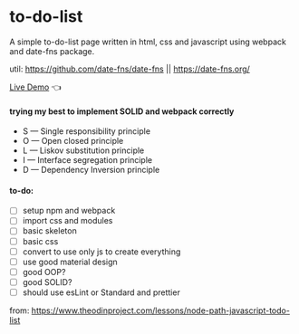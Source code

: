 # to-do-list
A simple to-do-list page written in html, css and javascript using webpack and date-fns package.

util: https://github.com/date-fns/date-fns || https://date-fns.org/

[Live Demo](https://chicco4.github.io/to-do-list/) :point_left:

#### trying my best to implement SOLID and webpack correctly

* S — Single responsibility principle
* O — Open closed principle
* L — Liskov substitution principle
* I — Interface segregation principle
* D — Dependency Inversion principle

#### to-do:
- [ ] setup npm and webpack
- [ ] import css and modules
- [ ] basic skeleton
- [ ] basic css
- [ ] convert to use only js to create everything
- [ ] use good material design 
- [ ] good OOP?
- [ ] good SOLID?
- [ ] should use esLint or Standard and prettier

from:
https://www.theodinproject.com/lessons/node-path-javascript-todo-list
